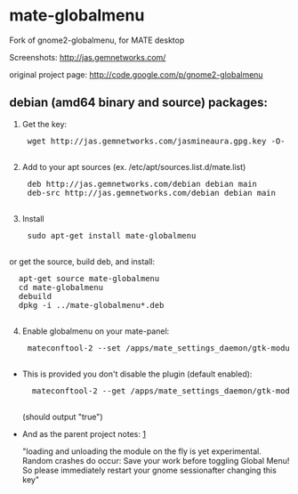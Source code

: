 mate-globalmenu
===============

Fork of gnome2-globalmenu, for MATE desktop

Screenshots: http://jas.gemnetworks.com/

original project page: http://code.google.com/p/gnome2-globalmenu


debian (amd64 binary and source) packages:
--

1. Get the key:

    <pre>
    wget http://jas.gemnetworks.com/jasmineaura.gpg.key -O- | sudo apt-key add -
    </pre>

2. Add to your apt sources (ex. /etc/apt/sources.list.d/mate.list)

    <pre>
    deb http://jas.gemnetworks.com/debian debian main
    deb-src http://jas.gemnetworks.com/debian debian main
    </pre>

3. Install

    <pre>
    sudo apt-get install mate-globalmenu
    </pre>

  or get the source, build deb, and install:

  <pre>
  apt-get source mate-globalmenu
  cd mate-globalmenu
  debuild
  dpkg -i ../mate-globalmenu*.deb
  </pre>

4. Enable globalmenu on your mate-panel:

    <pre>
    mateconftool-2 --set /apps/mate_settings_daemon/gtk-modules/globalmenu-mate-panel --type bool true
    </pre>

* This is provided you don't disable the plugin (default enabled):

    <pre>
    mateconftool-2 --get /apps/mate_settings_daemon/gtk-modules/globalmenu-plugin
    </pre>
    (should output "true")


* And as the parent project notes: [1]

    "loading and unloading the module on the fly is yet experimental. Random crashes
do occur: Save your work before toggling Global Menu! So please immediately 
restart your gnome sessionafter changing this key"

  [1]: http://code.google.com/p/gnome2-globalmenu/wiki/BuildFromSource
